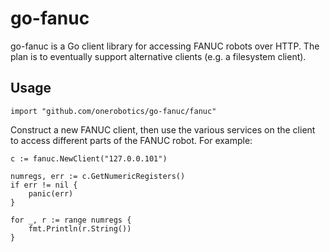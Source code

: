 # go-fanuc

go-fanuc is a Go client library for accessing FANUC robots over HTTP.
The plan is to eventually support alternative clients (e.g. a filesystem
client).

## Usage

    import "github.com/onerobotics/go-fanuc/fanuc"

Construct a new FANUC client, then use the various services on the client
to access different parts of the FANUC robot. For example:

    c := fanuc.NewClient("127.0.0.101")

    numregs, err := c.GetNumericRegisters()
    if err != nil {
    	panic(err)
    }

    for _, r := range numregs {
    	fmt.Println(r.String())
    }
